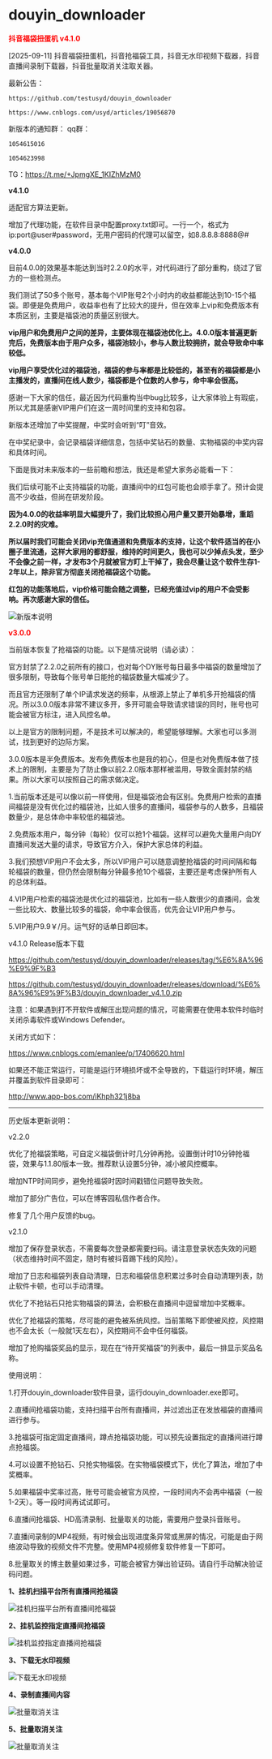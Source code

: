 # douyin_downloader

<span style="color:red; font-weight:bold;">抖音福袋扭蛋机 v4.1.0</span>


[2025-09-11] 抖音福袋扭蛋机，抖音抢福袋工具，抖音无水印视频下载器，抖音直播间录制下载器，抖音批量取消关注取关器。

最新公告：

	https://github.com/testusyd/douyin_downloader

	https://www.cnblogs.com/usyd/articles/19056870

新版本的通知群：
qq群：

	1054615016

	1054623998

TG：https://t.me/+JpmgXE_1KIZhMzM0


**v4.1.0**

适配官方算法更新。

增加了代理功能，在软件目录中配置proxy.txt即可。一行一个，格式为ip:port@user#password，无用户密码的代理可以留空，如8.8.8.8:8888@#


**v4.0.0**


目前4.0.0的效果基本能达到当时2.2.0的水平，对代码进行了部分重构，绕过了官方的一些检测点。

我们测试了50多个账号，基本每个VIP账号2个小时内的收益都能达到10-15个福袋。即便是免费用户，收益率也有了比较大的提升，但在效率上vip和免费版本有本质区别，主要是福袋池的质量区别很大。

**vip用户和免费用户之间的差异，主要体现在福袋池优化上。4.0.0版本普遍更新完后，免费版本由于用户众多，福袋池较小，参与人数比较拥挤，就会导致命中率较低。**

**vip用户享受优化过的福袋池，福袋的参与率都是比较低的，甚至有的福袋都是小主播发的，直播间在线人数少，福袋都是个位数的人参与，命中率会很高。**

感谢一下大家的信任，最近因为代码重构当中bug比较多，让大家体验上有瑕疵，所以尤其是感谢VIP用户们在这一周时间里的支持和包容。

新版本还增加了中奖提醒，中奖时会听到“叮”音效。

在中奖纪录中，会记录福袋详细信息，包括中奖钻石的数量、实物福袋的中奖内容和具体时间。


下面是我对未来版本的一些前瞻和想法，我还是希望大家务必能看一下：


我们后续可能不止支持福袋的功能，直播间中的红包可能也会顺手拿了。预计会提高不少收益，但尚在研发阶段。

**因为4.0.0的收益率明显大幅提升了，我们比较担心用户量又要开始暴增，重蹈2.2.0时的灾难。**

**所以届时我们可能会关闭vip充值通道和免费版本的支持，让这个软件适当的在小圈子里流通，这样大家用的都舒服，维持的时间更久，我也可以少掉点头发，至少不会像之前一样，才发布3个月就被官方盯上干掉了，我会尽量让这个软件生存1-2年以上，除非官方彻底关闭抢福袋这个功能。**

**红包的功能落地后，vip价格可能会随之调整，已经充值过vip的用户不会受影响。再次感谢大家的信任。**


![新版本说明](使用教程/7、新版本说明.png "新版本说明")


<span style="color:red; font-weight:bold;">v3.0.0</span>


当前版本恢复了抢福袋的功能。以下是情况说明（请必读）：

官方封禁了2.2.0之前所有的接口，也对每个DY账号每日最多中福袋的数量增加了很多限制，导致每个账号单日能抢的福袋数量大幅减少了。

而且官方还限制了单个IP请求发送的频率，从根源上禁止了单机多开抢福袋的情况。所以3.0.0版本非常不建议多开，多开可能会导致请求错误的同时，账号也可能会被官方标注，进入风控名单。

以上是官方的限制问题，不是技术可以解决的，希望能够理解。大家也可以多测试，找到更好的边际方案。


3.0.0版本是半免费版本。发布免费版本也是我的初心，但是也对免费版本做了技术上的限制，主要是为了防止像以前2.2.0版本那样被滥用，导致全面封禁的结果。所以大家可以按照自己的需求做决定。

1.当前版本还是可以像以前一样使用，但是福袋池会有区别。免费用户检索的直播间福袋是没有优化过的福袋池，比如人很多的直播间，福袋参与的人数多，且福袋数量少，是总体命中率较低的福袋池。

2.免费版本用户，每分钟（每轮）仅可以抢1个福袋。这样可以避免大量用户向DY直播间发送大量的请求，导致官方介入，保护大家总体的利益。

3.我们预想VIP用户不会太多，所以VIP用户可以随意调整抢福袋的时间间隔和每轮福袋的数量，但仍然会限制每分钟最多抢10个福袋，主要还是考虑保护所有人的总体利益。

4.VIP用户检索的福袋池是优化过的福袋池，比如有一些人数很少的直播间，会发一些比较大、数量比较多的福袋，命中率会很高，优先会让VIP用户参与。

5.VIP用户9.9￥/月。运气好的话单日即回本。





v4.1.0 Release版本下载


https://github.com/testusyd/douyin_downloader/releases/tag/%E6%8A%96%E9%9F%B3

https://github.com/testusyd/douyin_downloader/releases/download/%E6%8A%96%E9%9F%B3/douyin_downloader_v4.1.0.zip


注意：如果遇到打不开软件或解压出现问题的情况，可能需要在使用本软件时临时关闭杀毒软件或Windows Defender。

关闭方式如下：


https://www.cnblogs.com/emanlee/p/17406620.html


如果还不能正常运行，可能是运行环境损坏或不全导致的，下载运行时环境，解压并覆盖到软件目录即可：

http://www.app-bos.com/iKhph321j8ba





------------------------------------------------------------------------------------------------------
历史版本更新说明：

v2.2.0

优化了抢福袋策略，可自定义福袋倒计时几分钟再抢。设置倒计时10分钟抢福袋，效果与1.1.80版本一致。推荐默认设置5分钟，减小被风控概率。

增加NTP时间同步，避免抢福袋时因时间戳错位问题导致失败。

增加了部分广告位，可以在博客园私信作者合作。

修复了几个用户反馈的bug。





v2.1.0

增加了保存登录状态，不需要每次登录都需要扫码。请注意登录状态失效的问题（状态维持时间不固定，随时有被抖音踢下线的风险）。

增加了日志和福袋列表自动清理，日志和福袋信息积累过多时会自动清理列表，防止软件卡顿，也可以手动清理。

优化了不抢钻石只抢实物福袋的算法，会积极在直播间中逗留增加中奖概率。

优化了抢福袋的策略，尽可能的避免被系统风控。当前策略下即使被风控，风控期也不会太长（一般就1天左右），风控期间不会中任何福袋。

增加了抢购福袋奖品的显示，现在在“待开奖福袋”的列表中，最后一排显示奖品名称。



使用说明：


1.打开douyin_downloader软件目录，运行douyin_downloader.exe即可。

2.直播间抢福袋功能，支持扫描平台所有直播间，并过滤出正在发放福袋的直播间进行参与。

3.抢福袋可指定固定直播间，蹲点抢福袋功能，可以预先设置指定的直播间进行蹲点抢福袋。

4.可以设置不抢钻石、只抢实物福袋。在实物福袋模式下，优化了算法，增加了中奖概率。

5.如果福袋中奖率过高，账号可能会被官方风控，一段时间内不会再中福袋（一般1-2天）。等一段时间再试试即可。

6.直播间抢福袋、HD高清录制、批量取关的功能，需要用户登录抖音账号。

7.直播间录制的MP4视频，有时候会出现进度条异常或黑屏的情况，可能是由于网络波动导致的视频文件不完整。使用MP4视频修复软件修复一下即可。

8.批量取关的博主数量如果过多，可能会被官方弹出验证码。请自行手动解决验证码问题。






**1、挂机扫描平台所有直播间抢福袋**

![挂机扫描平台所有直播间抢福袋](使用教程/1、挂机扫描平台所有直播间抢福袋.png "挂机扫描平台所有直播间抢福袋")

**2、挂机监控指定直播间抢福袋**

![挂机监控指定直播间抢福袋](使用教程/2、挂机监控指定直播间抢福袋.png "挂机监控指定直播间抢福袋")

**3、下载无水印视频**

![下载无水印视频](使用教程/3、下载无水印视频.png "下载无水印视频")

**4、录制直播间内容**

![批量取消关注](使用教程/4、录制直播间内容.png "录制直播间内容")

**5、批量取消关注**

![批量取消关注](使用教程/5、批量取消关注.png "批量取消关注")


